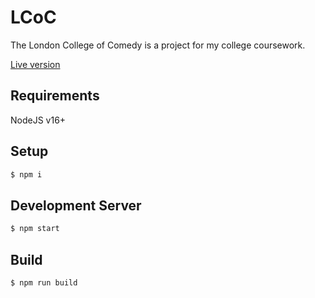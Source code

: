 # LCoC

The London College of Comedy is a project for my college coursework.

[Live version](https://lcoc.rosechilds.gay/)
## Requirements
NodeJS v16+

## Setup
```bash
$ npm i
```

## Development Server
```bash
$ npm start
```

## Build
```bash
$ npm run build
```
